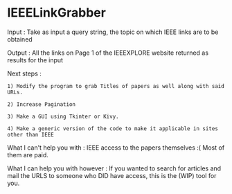 # IEEELinkGrabber

Input : Take as input a query string, the topic on which IEEE links are to be obtained

Output : All the links on Page 1 of the IEEEXPLORE website returned as results for the input

Next steps : 
   
    1) Modify the program to grab Titles of papers as well along with said URLs. 
    
    2) Increase Pagination
    
    3) Make a GUI using Tkinter or Kivy.
    
    4) Make a generic version of the code to make it applicable in sites other than IEEE

What I can't help you with : IEEE access to the papers themselves :( Most of them are paid. 

What I can help you with however : If you wanted to search for articles and mail the URLS to someone who DID have access, this is the (WIP) tool for you. 
